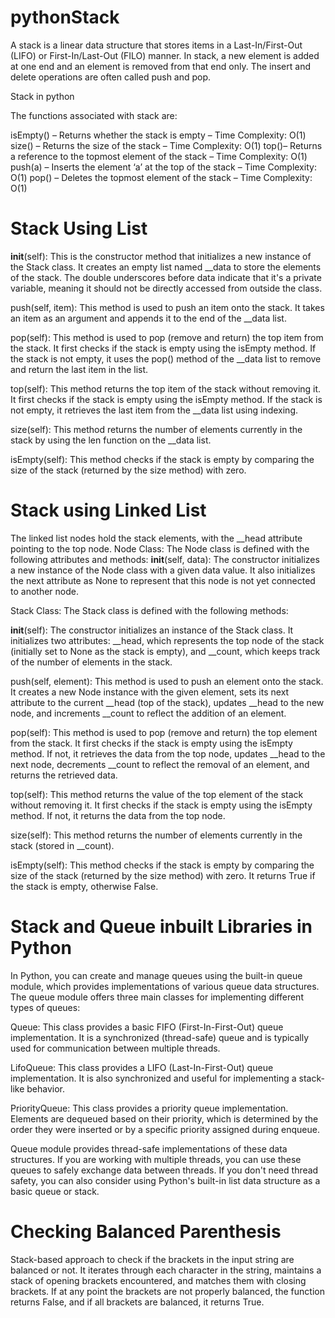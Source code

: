 # pythonStack 

A stack is a linear data structure that stores items in a Last-In/First-Out (LIFO) or First-In/Last-Out (FILO) manner. In stack, a new element is added at one end and an element is removed from that end only. The insert and delete operations are often called push and pop.


Stack in python

The functions associated with stack are:

isEmpty() – Returns whether the stack is empty – Time Complexity: O(1)
size() – Returns the size of the stack – Time Complexity: O(1)
top()– Returns a reference to the topmost element of the stack – Time Complexity: O(1)
push(a) – Inserts the element ‘a’ at the top of the stack – Time Complexity: O(1)
pop() – Deletes the topmost element of the stack – Time Complexity: O(1)


# Stack Using List

__init__(self): This is the constructor method that initializes a new instance of the Stack class. It creates an empty list named __data to store the elements of the stack. The double underscores before data indicate that it's a private variable, meaning it should not be directly accessed from outside the class.

push(self, item): This method is used to push an item onto the stack. It takes an item as an argument and appends it to the end of the __data list.

pop(self): This method is used to pop (remove and return) the top item from the stack. It first checks if the stack is empty using the isEmpty method. If the stack is not empty, it uses the pop() method of the __data list to remove and return the last item in the list.

top(self): This method returns the top item of the stack without removing it. It first checks if the stack is empty using the isEmpty method. If the stack is not empty, it retrieves the last item from the __data list using indexing.

size(self): This method returns the number of elements currently in the stack by using the len function on the __data list.

isEmpty(self): This method checks if the stack is empty by comparing the size of the stack (returned by the size method) with zero.


# Stack using Linked List
The linked list nodes hold the stack elements, with the __head attribute pointing to the top node.
 Node Class:
The Node class is defined with the following attributes and methods:
__init__(self, data): The constructor initializes a new instance of the Node class with a given data value. It also initializes the next attribute as None to represent that this node is not yet connected to another node.

Stack Class:
The Stack class is defined with the following methods:

__init__(self): The constructor initializes an instance of the Stack class. It initializes two attributes: __head, which represents the top node of the stack (initially set to None as the stack is empty), and __count, which keeps track of the number of elements in the stack.

push(self, element): This method is used to push an element onto the stack. It creates a new Node instance with the given element, sets its next attribute to the current __head (top of the stack), updates __head to the new node, and increments __count to reflect the addition of an element.

pop(self): This method is used to pop (remove and return) the top element from the stack. It first checks if the stack is empty using the isEmpty method. If not, it retrieves the data from the top node, updates __head to the next node, decrements __count to reflect the removal of an element, and returns the retrieved data.

top(self): This method returns the value of the top element of the stack without removing it. It first checks if the stack is empty using the isEmpty method. If not, it returns the data from the top node.

size(self): This method returns the number of elements currently in the stack (stored in __count).

isEmpty(self): This method checks if the stack is empty by comparing the size of the stack (returned by the size method) with zero. It returns True if the stack is empty, otherwise False.

# Stack and Queue inbuilt Libraries in Python
In Python, you can create and manage queues using the built-in queue module, which provides implementations of various queue data structures. The queue module offers three main classes for implementing different types of queues:

Queue: This class provides a basic FIFO (First-In-First-Out) queue implementation. It is a synchronized (thread-safe) queue and is typically used for communication between multiple threads.

LifoQueue: This class provides a LIFO (Last-In-First-Out) queue implementation. It is also synchronized and useful for implementing a stack-like behavior.

PriorityQueue: This class provides a priority queue implementation. Elements are dequeued based on their priority, which is determined by the order they were inserted or by a specific priority assigned during enqueue.

Queue module provides thread-safe implementations of these data structures. If you are working with multiple threads, you can use these queues to safely exchange data between threads. If you don't need thread safety, you can also consider using Python's built-in list data structure as a basic queue or stack.

# Checking Balanced Parenthesis
 Stack-based approach to check if the brackets in the input string are balanced or not. It iterates through each character in the string, maintains a stack of opening brackets encountered, and matches them with closing brackets. If at any point the brackets are not properly balanced, the function returns False, and if all brackets are balanced, it returns True.
